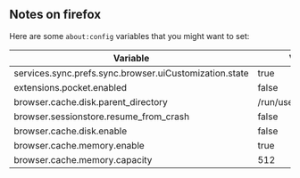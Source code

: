 ## Notes on firefox

Here are some `about:config` variables that you might want to set:

| Variable | Value |
|----------|-------|
| services.sync.prefs.sync.browser.uiCustomization.state | true |
| extensions.pocket.enabled | false |
| browser.cache.disk.parent_directory | /run/user/*UID*/firefox |
| browser.sessionstore.resume_from_crash | false |
| browser.cache.disk.enable | false |
| browser.cache.memory.enable | true |
| browser.cache.memory.capacity | 512 |
